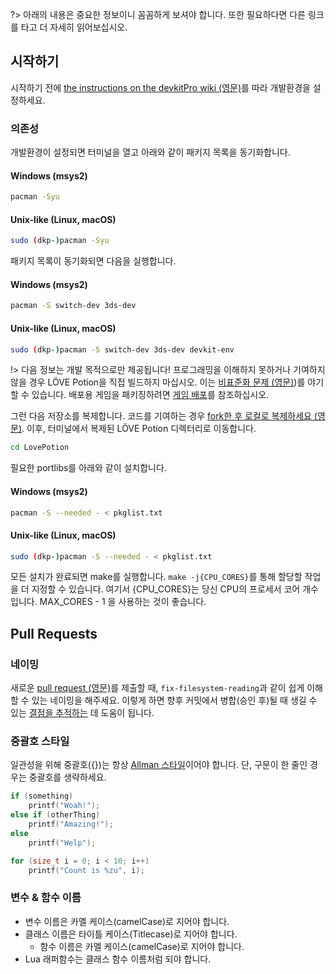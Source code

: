 ?> 아래의 내용은 중요한 정보이니 꼼꼼하게 보셔야 합니다. 또한 필요하다면 다른 링크를 타고 더 자세히 읽어보십시오.

## 시작하기

시작하기 전에 [the instructions on the devkitPro wiki (영문)](https://devkitpro.org/wiki/Getting_Started)를 따라 개발환경을 설정하세요.

### 의존성

개발환경이 설정되면 터미널을 열고 아래와 같이 패키지 목록을 동기화합니다.

<!-- tabs:start -->
#### **Windows (msys2)**
```bash
pacman -Syu
```
#### **Unix-like (Linux, macOS)**
```bash
sudo (dkp-)pacman -Syu
```
<!-- tabs:end -->

패키지 목록이 동기화되면 다음을 실행합니다.

<!-- tabs:start -->
#### **Windows (msys2)**
```bash
pacman -S switch-dev 3ds-dev
```
#### **Unix-like (Linux, macOS)**
```bash
sudo (dkp-)pacman -S switch-dev 3ds-dev devkit-env
```
<!-- tabs:end -->

!> 다음 정보는 개발 목적으로만 제공됩니다! 프로그래밍을 이해하지 못하거나 기여하지 않을 경우 LÖVE Potion을 직접 빌드하지 마십시오. 이는 [비표준화 문제 (영문)](https://en.wikipedia.org/wiki/Market_fragmentation))를 야기할 수 있습니다. 배포용 게임을 패키징하려면 [게임 배포](packaging)를 참조하십시오.

그런 다음 저장소를 복제합니다. 코드를 기여하는 경우 [fork한 후 로컬로 복제하세요 (영문)](https://help.github.com/articles/fork-a-repo/). 이후, 터미널에서 복제된 LÖVE Potion 디렉터리로 이동합니다.

```bash
cd LovePotion
```

필요한 portlibs를 아래와 같이 설치합니다.

<!-- tabs:start -->

#### **Windows (msys2)**
```bash
pacman -S --needed - < pkglist.txt
```

#### **Unix-like (Linux, macOS)**
```bash
sudo (dkp-)pacman -S --needed - < pkglist.txt
```
<!-- tabs:end -->

모든 설치가 완료되면 make를 실행합니다. `make -j{CPU_CORES}`를 통해 할당할 작업을 더 지정할 수 있습니다. 여기서 {CPU_CORES}는 당신 CPU의 프로세서 코어 개수입니다. MAX_CORES - 1 을 사용하는 것이 좋습니다.

## Pull Requests

### 네이밍

새로운 [pull request (영문)](https://help.github.com/articles/about-pull-requests/)를 제출할 때, `fix-filesystem-reading`과 같이 쉽게 이해할 수 있는 네이밍을 해주세요. 이렇게 하면 향후 커밋에서 병합(승인 후)될 때 생길 수 있는 [결점을 추적하는](https://sqa.stackexchange.com/a/20258) 데 도움이 됩니다.

### 중괄호 스타일

일관성을 위해 중괄호({})는 항상 [Allman 스타일](https://pbs.twimg.com/media/CXlB_kpVAAA0pDM.png)이어야 합니다. 단, 구문이 한 줄인 경우는 중괄호를 생략하세요.

```cpp
if (something)
    printf("Woah!");
else if (otherThing)
    printf("Amazing!");
else
    printf("Welp");

for (size_t i = 0; i < 10; i++)
    printf("Count is %zu", i);
```

### 변수 & 함수 이름

- 변수 이름은 카멜 케이스(camelCase)로 지어야 합니다.
- 클래스 이름은 타이틀 케이스(Titlecase)로 지어야 합니다.
    - 함수 이름은 카멜 케이스(camelCase)로 지어야 합니다.
- Lua 래퍼함수는 클래스 함수 이름처럼 되야 합니다.
